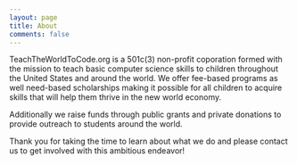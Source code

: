 ```yaml
---
layout: page
title: About
comments: false
---
```


TeachTheWorldToCode.org is a 501c(3) non-profit coporation formed with the mission to teach basic computer science skills to children throughout the United States and around the world.  We offer fee-based programs as well need-based scholarships making it possible for all children to acquire skills that will help them thrive in the new world economy.

Additionally we raise funds through public grants and private donations to provide outreach to students around the world.

Thank you for taking the time to learn about what we do and please contact us to get involved with this ambitious endeavor!

